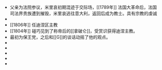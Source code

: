 - 父亲为法院参议，米里哀初期混迹于交际场，[[1789年]] 法国大革命后，法国司法界贵族遭到摧毁，米里哀逃往意大利，返回后成为教士。具有宗教的虔诚
-
- [[1806年]] 任迪涅区主教
- [[1804年]] 碰巧见到了称帝后的[[拿破仑]]，受赏识获得迪涅主教。
- 最初为保王党，之后和[[G]]的谈话动摇了他的观点。
-
-
-
-
-